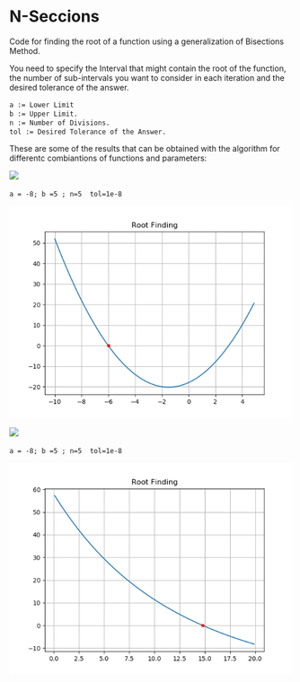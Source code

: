 # N-Seccions
Code for finding the root of a function using a generalization of Bisections Method.

You need to specify the Interval that might contain the root of the function, the number of sub-intervals you want to consider in each iteration and the desired tolerance of the answer. 

```
a := Lower Limit 
b := Upper Limit. 
n := Number of Divisions. 
tol := Desired Tolerance of the Answer. 
```

These are some of the results that can be obtained with the algorithm for differentc combiantions of functions and parameters:

<img src="https://latex.codecogs.com/svg.latex?\Large&space;f(x)=(x-3)(x+6)"/>

```
a = -8; b =5 ; n=5  tol=1e-8
```

<p align="center">
  <img src="f1.png">
</p>

<img src="https://latex.codecogs.com/svg.latex?\Large&space;f(c)=\frac{gm}{c}"/>

```
a = -8; b =5 ; n=5  tol=1e-8
```

<p align="center">
  <img src="f2.png">
</p>


